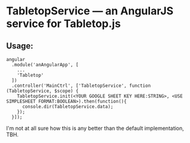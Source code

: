 # TabletopService — an AngularJS service for Tabletop.js

## Usage:

```
angular
  .module('anAngularApp', [
    ...
    'Tabletop'
  ])
  .controller('MainCtrl', ['TabletopService', function (TabletopService, $scope) {
    TabletopService.init(<YOUR GOOGLE SHEET KEY HERE:STRING>, <USE SIMPLESHEET FORMAT:BOOLEAN>).then(function(){
      console.dir(TabletopService.data);
    });
  }]);
```

I'm not at all sure how this is any better than the default implementation, TBH.
